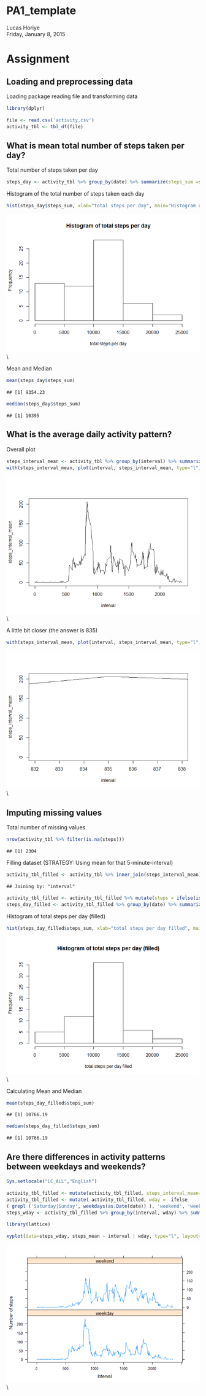 # PA1_template
Lucas Horiye  
Friday, January 8, 2015  

# Assignment

## Loading and preprocessing data

Loading package reading file and transforming data


```r
library(dplyr)
```


```r
file <- read.csv('activity.csv')
activity_tbl <- tbl_df(file)
```

## What is mean total number of steps taken per day?

Total number of steps taken per day

```r
steps_day <- activity_tbl %>% group_by(date) %>% summarize(steps_sum =sum(steps, na.rm=TRUE))
```
Histogram of the total number of steps taken each day

```r
hist(steps_day$steps_sum, xlab="total steps per day", main="Histogram of total steps per day")
```

![](PA1_template_files/figure-html/unnamed-chunk-4-1.png)\

Mean and Median

```r
mean(steps_day$steps_sum)
```

```
## [1] 9354.23
```

```r
median(steps_day$steps_sum)
```

```
## [1] 10395
```

## What is the average daily activity pattern?

Overall plot

```r
steps_interval_mean <- activity_tbl %>% group_by(interval) %>% summarize(steps_interval_mean =mean(steps, na.rm=TRUE))
with(steps_interval_mean, plot(interval, steps_interval_mean, type="l"))
```

![](PA1_template_files/figure-html/unnamed-chunk-6-1.png)\

A little bit closer (the answer is 835)

```r
with(steps_interval_mean, plot(interval, steps_interval_mean, type="l", xlim=c(832, 838)))
```

![](PA1_template_files/figure-html/unnamed-chunk-7-1.png)\

## Imputing missing values

Total number of missing values

```r
nrow(activity_tbl %>% filter(is.na(steps)))
```

```
## [1] 2304
```

Filling dataset
(STRATEGY: Using mean for that 5-minute-interval)

```r
activity_tbl_filled <- activity_tbl %>% inner_join(steps_interval_mean)
```

```
## Joining by: "interval"
```

```r
activity_tbl_filled <- activity_tbl_filled %>% mutate(steps = ifelse(is.na(steps), steps_interval_mean, steps))
steps_day_filled <- activity_tbl_filled %>% group_by(date) %>% summarize(steps_sum =sum(steps))
```

Histogram of total steps per day (filled)

```r
hist(steps_day_filled$steps_sum, xlab="total steps per day filled", main="Histogram of total steps per day (filled)")
```

![](PA1_template_files/figure-html/unnamed-chunk-10-1.png)\

Calculating Mean and Median

```r
mean(steps_day_filled$steps_sum)
```

```
## [1] 10766.19
```

```r
median(steps_day_filled$steps_sum)
```

```
## [1] 10766.19
```

## Are there differences in activity patterns between weekdays and weekends?


```r
Sys.setlocale("LC_ALL","English")
```


```r
activity_tbl_filled <- mutate(activity_tbl_filled, steps_interval_mean=NULL)
activity_tbl_filled <- mutate( activity_tbl_filled, wday =  ifelse 
( grepl ('Saturday|Sunday', weekdays(as.Date(date)) ), 'weekend', 'weekday'))
steps_wday <- activity_tbl_filled %>% group_by(interval, wday) %>% summarize(steps_mean = mean(steps))
```

```r
library(lattice)
```

```r
xyplot(data=steps_wday, steps_mean ~ interval | wday, type="l", layout=c(1, 2), main="", ylab="Number of steps", xlab="Interval")
```

![](PA1_template_files/figure-html/unnamed-chunk-15-1.png)\
